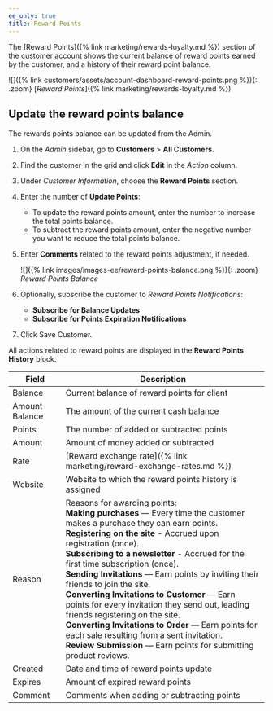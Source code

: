 ```yaml
---
ee_only: true
title: Reward Points
---
```


The [Reward Points]({% link marketing/rewards-loyalty.md %}) section of the customer account shows the current balance of reward points earned by the customer, and a history of their reward point balance.

![]({% link customers/assets/account-dashboard-reward-points.png %}){: .zoom}
[_Reward Points_]({% link marketing/rewards-loyalty.md %})

## Update the reward points balance

The rewards points balance can be updated from the Admin.

1. On the _Admin_ sidebar, go to **Customers** > **All Customers**.

1. Find the customer in the grid and click **Edit** in the _Action_ column.

1. Under _Customer Information_, choose the **Reward Points** section.

1. Enter the number of **Update Points**:

    - To update the reward points amount, enter the number to increase the total points balance.
    - To subtract the reward points amount, enter the negative number you want to reduce the total points balance.

1. Enter **Comments** related to the reward points adjustment, if needed.

    ![]({% link images/images-ee/reward-points-balance.png %}){: .zoom}
    _Reward Points Balance_

1. Optionally, subscribe the customer to _Reward Points Notifications_:

    - **Subscribe for Balance Updates**
    - **Subscribe for Points Expiration Notifications**

1. Click <span class="btn">Save Customer</span>.

All actions related to reward points are displayed in the **Reward Points History** block.

|Field|Description|
|--- |--- |
|Balance|Current balance of reward points for client|
|Amount Balance|The amount of the current cash balance|
|Points|The number of added or subtracted points|
|Amount|Amount of money added or subtracted|
|Rate|[Reward exchange rate]({% link marketing/reward-exchange-rates.md %})|
|Website|Website to which the reward points history is assigned|
|Reason|Reasons for awarding points:<br>**Making purchases** — Every time the customer makes a purchase they can earn points.<br>**Registering on the site** - Accrued upon registration (once).<br>**Subscribing to a newsletter** - Accrued for the first time subscription (once).<br>**Sending Invitations** — Earn points by inviting their friends to join the site.<br>**Converting Invitations to Customer** — Earn points for every invitation they send out, leading friends registering on the site.<br>**Converting Invitations to Order** — Earn points for each sale resulting from a sent invitation.<br>**Review Submission** — Earn points for submitting product reviews.|
|Created|Date and time of reward points update|
|Expires|Amount of expired reward points|
|Comment|Comments when adding or subtracting points|
